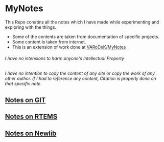 # MyNotes

This Repo conatins all the notes which I have made while experimenting and exploring with the things.

* Some of the contents are taken from documentation of specific projects.
* Some content is taken from internet.
* This is an extension of work done at [VARoDeK/MyNotes](https://github.com/VARoDeK/MyNotes)

###### I have no intensions to harm anyone's Intellectual Property 
###### I have no intention to copy the content of any site or copy the work of any other author. If I had to reference any content, Citation is properly done on that specific note.

## [Notes on GIT]()

## [Notes on RTEMS]()

## [Notes on Newlib]()
